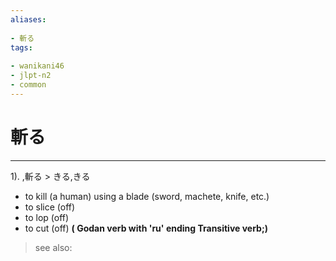 ```yaml
---
aliases:
    
- 斬る
tags:
    
- wanikani46
- jlpt-n2
- common
---
```


# 斬る
---
1).
,斬る > きる,きる

- to kill (a human) using a blade (sword, machete, knife, etc.)
- to slice (off)
- to lop (off)
- to cut (off)
**( Godan verb with 'ru' ending Transitive verb;)**
> see also: 
            
